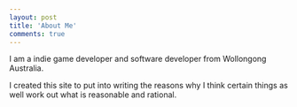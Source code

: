 ```yaml
---
layout: post
title: 'About Me'
comments: true
---
```


I am a indie game developer and software developer from Wollongong Australia. 

I created this site to put into writing the reasons why I think certain things as well work out what is reasonable and rational.
